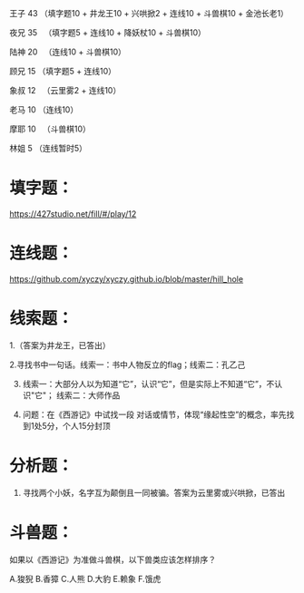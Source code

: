 王子  43  （填字题10 + 井龙王10 + 兴哄掀2 + 连线10 + 斗兽棋10 + 金池长老1）

夜兄  35   （填字题5 + 连线10 + 降妖杖10 + 斗兽棋10）

陆神  20   （连线10 + 斗兽棋10）

顾兄  15   （填字题5 + 连线10）

象叔  12   （云里雾2 + 连线10）

老马  10   （连线10）

摩耶  10   （斗兽棋10）

林姐  5    （连线暂时5）



# 填字题：

https://427studio.net/fill/#/play/12


# 连线题：

https://github.com/xyczy/xyczy.github.io/blob/master/hill_hole


# 线索题：

1.（答案为井龙王，已答出）

2.寻找书中一句话。线索一：书中人物反立的flag；线索二：孔乙己

3. 线索一：大部分人以为知道“它”，认识“它”，但是实际上不知道“它”，不认识"它"；
线索二：大师作品

4. 问题：在《西游记》中试找一段 对话或情节，体现“缘起性空”的概念，率先找到1处5分，个人15分封顶


# 分析题：

1. 寻找两个小妖，名字互为颠倒且一同被骗。答案为云里雾或兴哄掀，已答出


# 斗兽题：

如果以《西游记》为准做斗兽棋，以下兽类应该怎样排序？

A.狻猊 B.香獐 C.人熊 D.大豹 E.赖象 F.饿虎
